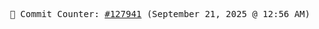 <p align="center">
    <samp>
        📮 Commit Counter: <a href="https://github.com/Javascript-void0/Javascript-void0/commits/main">#127941</a> (September 21, 2025 @ 12:56 AM)
    </samp>
</p>